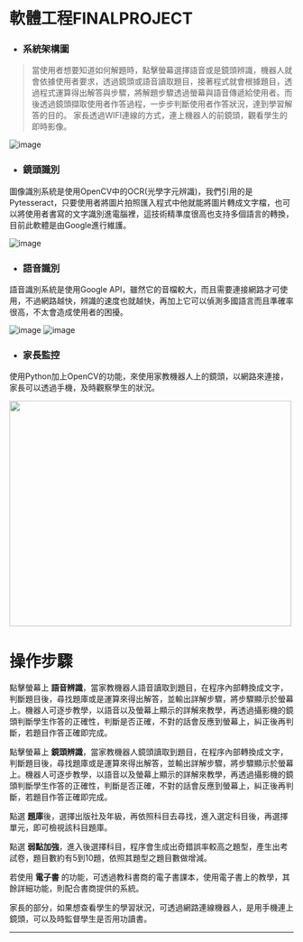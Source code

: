 # 軟體工程FINALPROJECT

* ### 系統架構圖
> 當使用者想要知道如何解題時，點擊螢幕選擇語音或是鏡頭辨識，機器人就會依據使用者要求，透過鏡頭或語音讀取題目，接著程式就會根據題目，透過程式運算得出解答與步驟，將解題步驟透過螢幕與語音傳遞給使用者。而後透過鏡頭擷取使用者作答過程，一步步判斷使用者作答狀況，達到學習解答的目的。
家長透過WIFI連線的方式，連上機器人的前鏡頭，觀看學生的即時影像。

![image](https://user-images.githubusercontent.com/92836676/147932473-8b8a6962-f701-4e64-a929-75cd7fae273b.png)

* ### 鏡頭識別
圖像識別系統是使用OpenCV中的OCR(光學字元辨識)，我們引用的是Pytesseract，只要使用者將圖片拍照匯入程式中他就能將圖片轉成文字檔，也可以將使用者書寫的文字識別進電腦裡，這技術精準度很高也支持多個語言的轉換，目前此軟體是由Google進行維護。

![image](https://user-images.githubusercontent.com/92836676/147932442-ef2af85e-bfd6-4710-96f3-dc13e11d215c.png)

* ### 語音識別
語音識別系統是使用Google API，雖然它的音檔較大，而且需要連接網路才可使用，不過網路越快，辨識的速度也就越快，再加上它可以偵測多國語言而且準確率很高，不太會造成使用者的困擾。

![image](https://user-images.githubusercontent.com/92836676/148095905-32b340dd-df0e-42b0-bbc4-b4b3f09bfb0d.png)
![image](https://user-images.githubusercontent.com/92835373/148686641-b51ccab9-3ecd-4ea8-80df-c53b7c4364f5.png)

* ### 家長監控
使用Python加上OpenCV的功能，來使用家教機器人上的鏡頭，以網路來連接，家長可以透過手機，及時觀察學生的狀況。

<img src="https://user-images.githubusercontent.com/92836676/147932333-2d870899-4b8c-4a86-a43b-f4a8311478f8.png"  width="500" height="400">

# 操作步驟

點擊螢幕上 **語音辨識**，當家教機器人語音讀取到題目，在程序內部轉換成文字，判斷題目後，尋找題庫或是運算來得出解答，並輸出詳解步驟，將步驟顯示於螢幕上。機器人可逐步教學，以語音以及螢幕上顯示的詳解來教學，再透過攝影機的鏡頭判斷學生作答的正確性，判斷是否正確，不對的話會反應到螢幕上，糾正後再判斷，若題目作答正確即完成。

點擊螢幕上 **鏡頭辨識**，當家教機器人鏡頭讀取到題目，在程序內部轉換成文字，判斷題目後，尋找題庫或是運算來得出解答，並輸出詳解步驟，將步驟顯示於螢幕上。機器人可逐步教學，以語音以及螢幕上顯示的詳解來教學，再透過攝影機的鏡頭判斷學生作答的正確性，判斷是否正確，不對的話會反應到螢幕上，糾正後再判斷，若題目作答正確即完成。

點選 **題庫**後，選擇出版社及年級，再依照科目去尋找，進入選定科目後，再選擇單元，即可檢視該科目題庫。

點選 **弱點加強**，進入後選擇科目，程序會生成出奇錯誤率較高之題型，產生出考試卷，題目數約有5到10題，依照其題型之題目數做增減。

若使用 **電子書** 的功能，可透過教科書商的電子書課本，使用電子書上的教學，其餘詳細功能，則配合書商提供的系統。

家長的部分，如果想查看學生的學習狀況，可透過網路連線機器人，是用手機連上鏡頭，可以及時監督學生是否用功讀書。

---------------------------------------
